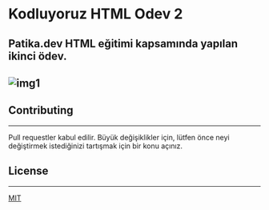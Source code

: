 # Kodluyoruz HTML Odev 2

Patika.dev HTML eğitimi kapsamında yapılan ikinci ödev.
---
![img1](https://i.imgur.com/ORkBOah.png)
---
## Contributing
---
Pull requestler kabul edilir. Büyük değişiklikler için, lütfen önce neyi değiştirmek istediğinizi tartışmak için bir konu açınız.
## License
***
[MIT](https://choosealicense.com/licenses/mit/)
